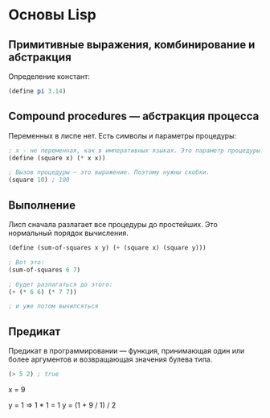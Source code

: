 # Основы Lisp

## Примитивные выражения, комбинирование и абстракция
Определение констант:

```scheme
(define pi 3.14)
```

## Compound procedures — абстракция процесса
Переменных в лиспе нет. Есть символы и параметры процедуры:

```scheme
; x - не переменная, как в императивных языках. Это параметр процедуры.
(define (square x) (* x x))

; Вызов процедуры — это выражение. Поэтому нужны скобки.
(square 10) ; 100
```

## Выполнение
Лисп сначала разлагает все процедуры до простейших. Это нормальный порядок вычисления.

```scheme
(define (sum-of-squares x y) (+ (square x) (square y)))

; Вот это:
(sum-of-squares 6 7)

; будет разлагаться до этого:
(+ (* 6 6) (* 7 7))

; и уже потом вычилсяться
```

## Предикат
Предикат в программировании — функция, принимающая один или более аргументов и возвращающая значения булева типа.

```lisp
(> 5 2) ; true
```




x = 9

y = 1 => 1 * 1 = 1
y = (1 + 9 / 1) / 2
